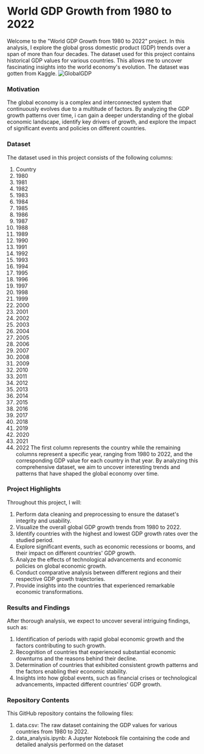 # World GDP Growth from 1980 to 2022
Welcome to the "World GDP Growth from 1980 to 2022" project.  In this analysis, I explore the global gross domestic product (GDP) trends over a span of more than four decades. The dataset used for this project contains historical GDP values for various countries. This allows me to uncover fascinating insights into the world economy's evolution. The dataset was gotten from Kaggle.
![GlobalGDP](https://github.com/Awaitingprof/World-GDP-Growth/assets/102805397/d47fc14f-e6a6-4cfc-8a20-3c768f8da258)

### Motivation
The global economy is a complex and interconnected system that continuously evolves due to a multitude of factors. By analyzing the GDP growth patterns over time, i can gain a deeper understanding of the global economic landscape, identify key drivers of growth, and explore the impact of significant events and policies on different countries.

### Dataset
The dataset used in this project consists of the following columns:
1.	Country
2.	1980
3.	1981
4.	1982
5.	1983
6.	1984
7.	1985
8.	1986
9.	1987
10.	1988
11.	1989
12.	1990
13.	1991
14.	1992
15.	1993
16.	1994
17.	1995
18.	1996
19.	1997
20.	1998
21.	1999
22.	2000
23.	2001
24.	2002
25.	2003
26.	2004
27.	2005
28.	2006
29.	2007
30.	2008
31.	2009
32.	2010
33.	2011
34.	2012
35.	2013
36.	2014
37.	2015
38.	2016
39.	2017
40.	2018
41.	2019
42.	2020
43.	2021
44.	2022
The first column represents the country while the remaining  columns represent a specific year, ranging from 1980 to 2022, and the corresponding GDP value for each country in that year. By analyzing this comprehensive dataset, we aim to uncover interesting trends and patterns that have shaped the global economy over time.

### Project Highlights
Throughout this project, I will:
1.	Perform data cleaning and preprocessing to ensure the dataset's integrity and usability.
2.	Visualize the overall global GDP growth trends from 1980 to 2022.
3.	Identify countries with the highest and lowest GDP growth rates over the studied period.
4.	Explore significant events, such as economic recessions or booms, and their impact on different countries' GDP growth.
5.	Analyze the effects of technological advancements and economic policies on global economic growth.
6.	Conduct comparative analysis between different regions and their respective GDP growth trajectories.
7.	Provide insights into the countries that experienced remarkable economic transformations.
   
### Results and Findings
After thorough analysis, we expect to uncover several intriguing findings, such as:
1.	Identification of periods with rapid global economic growth and the factors contributing to such growth.
2.	Recognition of countries that experienced substantial economic downturns and the reasons behind their decline.
3.	Determination of countries that exhibited consistent growth patterns and the factors enabling their economic stability.
4.	Insights into how global events, such as financial crises or technological advancements, impacted different countries' GDP growth.
   
### Repository Contents
This GitHub repository contains the following files:
1.	data.csv: The raw dataset containing the GDP values for various countries from 1980 to 2022.
2.	data_analysis.ipynb: A Jupyter Notebook file containing the code and detailed analysis performed on the dataset



